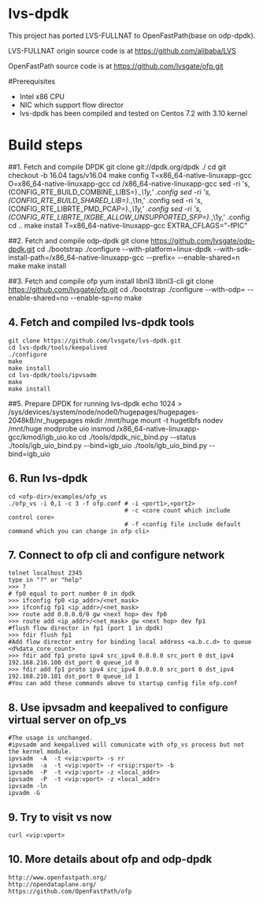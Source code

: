 # lvs-dpdk

This project has ported LVS-FULLNAT to OpenFastPath(base on odp-dpdk).

LVS-FULLNAT origin source code is at https://github.com/alibaba/LVS

OpenFastPath source code is at https://github.com/lvsgate/ofp.git

#Prerequisites
- Intel x86 CPU
- NIC which support flow director
- lvs-dpdk has been compiled and tested on Centos 7.2 with 3.10 kernel

# Build steps
##1. Fetch and compile DPDK
	git clone git://dpdk.org/dpdk ./<dpdk-dir>
	cd <dpdk-dir>
	git checkout -b 16.04 tags/v16.04
	make config T=x86_64-native-linuxapp-gcc O=x86_64-native-linuxapp-gcc
	cd <dpdk-dir>/x86_64-native-linuxapp-gcc
	sed -ri 's,(CONFIG_RTE_BUILD_COMBINE_LIBS=).*,\1y,' .config
	sed -ri 's,(CONFIG_RTE_BUILD_SHARED_LIB=).*,\1n,' .config
	sed -ri 's,(CONFIG_RTE_LIBRTE_PMD_PCAP=).*,\1y,' .config
	sed -ri 's,(CONFIG_RTE_LIBRTE_IXGBE_ALLOW_UNSUPPORTED_SFP=).*,\1y,' .config
	cd ..
	make install T=x86_64-native-linuxapp-gcc EXTRA_CFLAGS="-fPIC"
	    
##2. Fetch and compile odp-dpdk
	git clone https://github.com/lvsgate/odp-dpdk.git <odp-dir>
	cd <odp-dir>
	./bootstrap
	./configure --with-platform=linux-dpdk --with-sdk-install-path=<dpdk-dir>/x86_64-native-linuxapp-gcc --prefix=<INSTALL ODP-DPDK TO THIS DIR> --enable-shared=n
	make
	make install
	
##3. Fetch and compile ofp
	yum install libnl3 libnl3-cli
	git clone https://github.com/lvsgate/ofp.git <ofp-dir>
	cd <ofp-dir>
	./bootstrap
	./configure --with-odp=<ODP-DPDK INSTALLATION DIR> --enable-shared=no --enable-sp=no
	make

## 4. Fetch and compiled lvs-dpdk tools
	git clone https://github.com/lvsgate/lvs-dpdk.git
	cd lvs-dpdk/tools/keepalived
	./configure
	make
	make install
	cd lvs-dpdk/tools/ipvsadm
	make
	make install

##5. Prepare DPDK for running lvs-dpdk
	echo 1024 > /sys/devices/system/node/node0/hugepages/hugepages-2048kB/nr_hugepages
	mkdir /mnt/huge
	mount -t hugetlbfs nodev /mnt/huge
	modprobe uio
	insmod <dpdk-dir>/x86_64-native-linuxapp-gcc/kmod/igb_uio.ko
	cd <dpdk-dir>
	./tools/dpdk_nic_bind.py --status
	./tools/igb_uio_bind.py --bind=igb_uio <pci-id-1>
	./tools/igb_uio_bind.py --bind=igb_uio <pci-id-2>

		
## 6. Run lvs-dpdk
    cd <ofp-dir>/examples/ofp_vs
    ./ofp_vs -i 0,1 -c 3 -f ofp.conf # -i <port1>,<port2>  
                                     # -c <core count which include control core> 
                                     # -f <config file include default command which you can change in ofp cli>

## 7. Connect to ofp cli and configure network
    telnet localhost 2345
    type in "?" or "help"
    >>> ?
    # fp0 equal to port number 0 in dpdk
    >>> ifconfig fp0 <ip_addr>/<net_mask> 
    >>> ifconfig fp1 <ip_addr>/<net_mask> 
    >>> route add 0.0.0.0/0 gw <next hop> dev fp0
    >>> route add <ip_addr>/<net_mask> gw <next hop> dev fp1
    #flush flow director in fp1 (port 1 in dpdk)
    >>> fdir flush fp1 
    #Add flow director entry for binding local address <a.b.c.d> to queue <d%data_core_count>
    >>> fdir add fp1 proto ipv4 src_ipv4 0.0.0.0 src_port 0 dst_ipv4 192.168.210.100 dst_port 0 queue_id 0
    >>> fdir add fp1 proto ipv4 src_ipv4 0.0.0.0 src_port 0 dst_ipv4 192.168.210.101 dst_port 0 queue_id 1
    #You can add these commands above to startup config file ofp.conf


## 8. Use ipvsadm and keepalived to configure virtual server on ofp_vs
	#The usage is unchanged.
	#ipvsadm and keepalived will comunicate with ofp_vs process but not the kernel module.
	ipvsadm  -A  -t <vip:vport> -s rr
	ipvsadm  -a  -t <vip:vport> -r <rsip:rsport> -b
	ipvsadm  -P  -t <vip:vport> -z <local_addr>
	ipvsadm  -P  -t <vip:vport> -z <local_addr>
	ipvsadm -ln
	ipvadm -G
    
## 9. Try to visit vs now
	curl <vip:vport>

## 10. More details about ofp and odp-dpdk
    http://www.openfastpath.org/
    http://opendataplane.org/
    https://github.com/OpenFastPath/ofp
